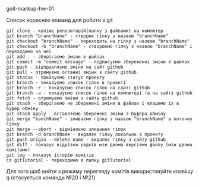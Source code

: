 goit-markup-hw-01

Список корисних команд для роботи з git

    git clone - копіює репозиторій(папку з файлами) на компютер
    git branch "branchName" - створює гілку з назвою "branchName"
    git checkout "branchName" - переходить на гілку з назвою "branchName"
    git checkout -b "branchName" - створюємо гілку з назвою "branchName" і переходимо на неї
    git add . - зберігаємо зміни в файлах
    git commit -m "commit message" - підписуємо збереженні зміни в файлах
    git push - відправляємо зміни на сайт github
    git pull - отримуємо останні зміни з сайту github
    git status - показуємо статус проекту
    git branch - показуємо список гілок в проекті
    git branch -r - показуємо список гілок на сайті github
    git branch -a - показуємо список гілок на компютері та на сайті github
    git fetch - отримуємо зміни з сайту github
    git stash - зберігаємо не збережені зміни в файлах і кладемо їх в буфер обміну
    git stash apply - вставляємо збережені зміни з буфера обміну
    git merge "banchName" - зливаємо гілку з назвою "branchName" в поточну гілку
    git merge --abort - відміняємо зливання гілок
    git branch -d branchName - видаляє гілку локально з проекту
    git push origin --delete name - видаляє гілку з сайту github
    git diff - показує відрізки рядків між двома версіями файлу (між двома комітами)
    git log - показує історію комітів
    cd gitTutorial - переходимо в папку gitTutorial

Для того щоб вийти з режиму перегляду комітів використовуйте клавішу q (стосується команди №20 і №21)
